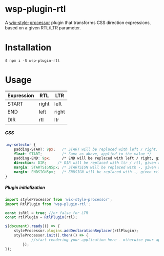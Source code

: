 # wsp-plugin-rtl
A [wix-style-processor](https://github.com/wix/wix-style-processor) plugin that transforms CSS direction expressions, based on a given RTL/LTR parameter.

# Installation
```shell
$ npm i -S wsp-plugin-rtl
```

# Usage

Expression | RTL | LTR
---- | ---------- | -----------
START | right | left
END | left | right
DIR | rtl | ltr


##### CSS
```css
.my-selector {
    padding-START: 9px;   /* START will be replaced with left / right, given rtl = false / true */
    float: START;         /* Same as above, applied to the value */
    padding-END: 9px;     /* END will be replaced with left / right, given rtl = true / false */
    direction: DIR;     /* DIR will be replaced with ltr / rtl, given rtl = false / true */
    margin: STARTSIGN5px; /* STARTSIGN will be replaced with -, given rtl = false, and will be removed for rtl = true */
    margin: ENDSIGN5px;   /* ENDSIGN will be replaced with -, given rtl = true, and will be removed for rtl = false */
}
```

##### Plugin initialization

```javascript
import styleProcessor from 'wix-style-processor';
import RtlPlugin from 'wsp-plugin-rtl';

const isRtl = true; //or false for LTR
const rtlPlugin = RtlPlugin(rtl);

$(document).ready(() => {
    styleProcessor.plugins.addDeclarationReplacer(rtlPlugin);
    styleProcessor.init().then(() => {
            //start rendering your application here - otherwise your app will flicker
        });
});
```
